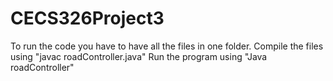 # CECS326Project3
To run the code you have to have all the files in one folder.
Compile the files using "javac roadController.java"
Run the program using "Java roadController"
